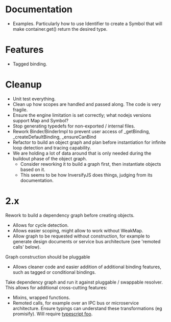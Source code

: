 
# Documentation
- Examples.
Particularly how to use Identifier<T> to create a Symbol that will make container.get() return the desired type.


# Features
- Tagged binding.

# Cleanup
- Unit test everything.
- Clean up how scopes are handled and passed along.  The code is very fragile.
- Ensure the engine limitation is set correctly; what nodejs versions support Map and Symbol?
- Stop generating typedefs for non-exported / internal files.
- Rework Binder/BinderImpl to prevent user access of _getBinding, _createDefaultBinding, _ensureCanBind
- Refactor to build an object graph and plan before instantiation for infinite loop detection and tracing capability.
- We are holding a lot of data around that is only needed during the buildout phase of the object graph.
    - Consider reworking it to build a graph first, then instantiate objects based on it.
    - This seems to be how InversifyJS does things, judging from its documentation.

# 2.x

Rework to build a dependency graph before creating objects.
- Allows for cycle detection.
- Allows easier scoping, might allow to work without WeakMap.
- Allow graph to be requested without construction, for example to generate design documents or service bus architecture (see 'remoted calls' below).

Graph construction should be pluggable
- Allows cleaner code and easier addition of additional binding features, such as 
tagged or conditional bindings.

Take dependency graph and run it against pluggable / swappable resolver.
This allows for additional cross-cutting features:
- Mixins, wrapped functions.
- Remoted calls, for example over an IPC bus or microservice architecture.
Ensure typings can understand these transformations (eg promisify).  Will require [typescript foo](https://github.com/Microsoft/TypeScript/pull/21496).

